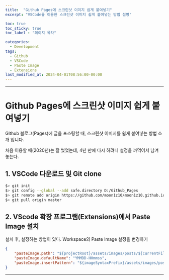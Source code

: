 ```yaml
---
title:  "Github Pages에 스크린샷 이미지 쉽게 붙여넣기"
excerpt: "VSCode를 이용한 스크린샷 이미지 쉽게 붙여넣는 방법 설명"

toc: true
toc_sticky: true
toc_label : "페이지 목차"

categories:
  - Development
tags:
  - Github
  - VSCode
  - Paste Image
  - Extensions
last_modified_at: 2024-04-01T08:56:00-00:00
---
```

------------

# Github Pages에 스크린샷 이미지 쉽게 붙여넣기

Github 블로그(Pages)에 글을 포스팅할 때, 스크린샷 이미지를 쉽게 붙여넣는 방법 소개 입니다.

처음 이용할 때(2020년)는 잘 썼었는데, 4년 만에 다시 하려니 설정을 까먹어서 남겨 놓는다.

## 1. VSCode 다운로드 및 Git clone

```bash
$> git init
$> git config --global --add safe.directory D:/Github_Pages
$> git remote add origin https://github.com/moon1z10/moon1z10.github.io.git
$> git pull origin master
```

## 2. VScode 확장 프로그램(Extensions)에서 Paste Image 설치

설치 후, 설정하는 방법이 있다. Workspace의 Paste Image 설정을 변경하기

```json
{
    "pasteImage.path": "${projectRoot}/assets/images/posts/${currentFileNameWithoutExt}",
    "pasteImage.defaultName": "YMMDD-HHmmss",
    "pasteImage.insertPattern": "${imageSyntaxPrefix}/assets/images/posts/${currentFileNameWithoutExt}/${imageFileName}${imageSyntaxSuffix}"
}
```


------------